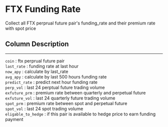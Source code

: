 # FTX Funding Rate

Collect all FTX perprual future pair's funding_rate and their premium rate with spot price

## Column Description
***
`coin` : ftx perprual future pair  
`last_rate` : funding rate at last hour  
`now_apy` : calculate by last_rate  
`avg_apy` : calculate by last 500 hours funding rate  
`predict_rate` : predict next hour funding rate  
`perp_vol` : last 24 perptual future trading volume  
`exfuture_prm` : premium rate between quarterly and perpetual future  
`exfuture_vol` : last 24 quarterly future trading volume  
`spot_prm` : premium rate between spot and perpetual future  
`spot_vol` : last 24 spot trading volume  
`eligable_to_hedge` : if this pair is available to hedge price to earn funding payment  

